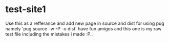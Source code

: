 # test-site1
Use this as a refferance and add new page in source and dist for using pug 
namely 'pug source -w -P -o dist' have fun amigos and this one is my raw test file including the mistakes i made :P..
